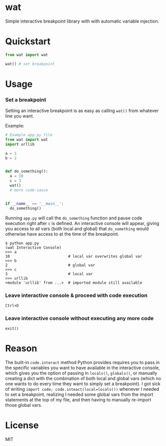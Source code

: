 # wat

Simple interactive breakpoint library with with automatic variable injection.

# Quickstart

```python
from wat import wat

wat() # set breakpoint
```

# Usage

### Set a breakpoint

Setting an interactive breakpoint is as easy as calling `wat()` from whatever line you want.

Example:
```python
# Example app.py file
from wat import wat
import urllib

a = 1
b = 2


def do_something():
  a = 10
  c = 3
  wat()
  # more code-sauce


if __name__ == '__main__':
  do_something()
```

Running `app.py` will call the `do_something` function and pause code execution right after `c` is defined.
An interactive console will appear, giving you access to all vars (both local and global) that `do_something` would 
otherwise have access to at the time of the breakpoint. 
```
$ python app.py
(wat Interactive Console)
>>> a
10                          # local var overwrites global var
>>> b
2                           # global var
>>> c
3                           # local var
>>> urllib
<module 'urllib' from ...>  # imported module still available
```

### Leave interactive console & proceed with code execution

`Ctrl+D`

### Leave interactive console without executing any more code

`exit()`

# Reason

The built-in `code.interact` method Python provides requires you to pass in the specific variables you want to have 
available in the interactive console, which gives you the option of passing in `locals()`, `globals()`, or manually 
creating a dict with the combination of both local and global vars (which no one wants to do every time they want to 
simply set a breakpoint). I got sick of writing `import code; code.inteact(local=locals())` whenever I needed to set a 
breakpoint, realizing I needed some global vars from the import statements at the top of my file, and then having to 
manually re-import those global vars.

# License

MIT
